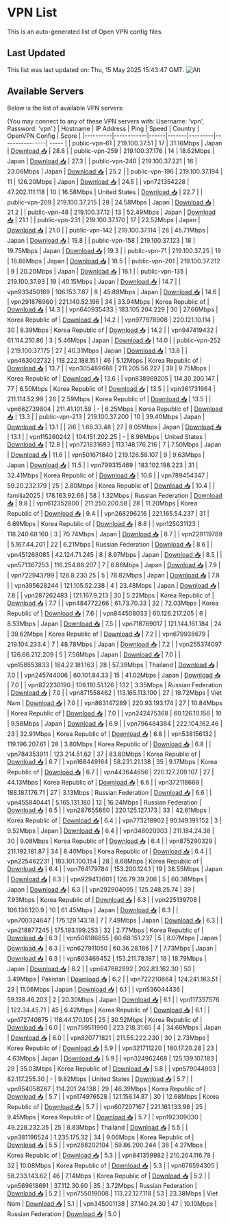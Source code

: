 # VPN List

This is an auto-generated list of Open VPN config files.

## Last Updated

This list was last updated on: Thu, 15 May 2025 15:43:47 GMT.
![Alt](https://repobeats.axiom.co/api/embed/186b98318ef1479477931607c1ad7d823f12451f.svg "Repobeats analytics image")

## Available Servers

Below is the list of available VPN servers:

(You may connect to any of these VPN servers with: Username: 'vpn', Password: 'vpn'.)
| Hostname | IP Address | Ping | Speed | Country | OpenVPN Config | Score |
|----------|------------|------|-------|---------|----------------| ----- |
| public-vpn-61 | 219.100.37.51 | 17 | 31.16Mbps | Japan | [Download 📥](./configs/server_0_JP.ovpn) | 28.8 |
| public-vpn-259 | 219.100.37.176 | 14 | 18.62Mbps | Japan | [Download 📥](./configs/server_1_JP.ovpn) | 27.3 |
| public-vpn-240 | 219.100.37.221 | 16 | 23.06Mbps | Japan | [Download 📥](./configs/server_2_JP.ovpn) | 25.2 |
| public-vpn-196 | 219.100.37.194 | 11 | 126.20Mbps | Japan | [Download 📥](./configs/server_3_JP.ovpn) | 24.5 |
| vpn721354228 | 47.202.111.118 | 10 | 16.58Mbps | United States | [Download 📥](./configs/server_4_US.ovpn) | 22.7 |
| public-vpn-209 | 219.100.37.215 | 28 | 24.58Mbps | Japan | [Download 📥](./configs/server_5_JP.ovpn) | 21.2 |
| public-vpn-48 | 219.100.37.12 | 13 | 52.49Mbps | Japan | [Download 📥](./configs/server_6_JP.ovpn) | 21.1 |
| public-vpn-231 | 219.100.37.170 | 17 | 22.52Mbps | Japan | [Download 📥](./configs/server_7_JP.ovpn) | 21.0 |
| public-vpn-142 | 219.100.37.114 | 28 | 45.71Mbps | Japan | [Download 📥](./configs/server_8_JP.ovpn) | 19.8 |
| public-vpn-158 | 219.100.37.123 | 18 | 19.75Mbps | Japan | [Download 📥](./configs/server_9_JP.ovpn) | 19.3 |
| public-vpn-71 | 219.100.37.25 | 19 | 18.86Mbps | Japan | [Download 📥](./configs/server_10_JP.ovpn) | 18.5 |
| public-vpn-201 | 219.100.37.212 | 9 | 20.20Mbps | Japan | [Download 📥](./configs/server_11_JP.ovpn) | 16.1 |
| public-vpn-135 | 219.100.37.93 | 19 | 40.15Mbps | Japan | [Download 📥](./configs/server_12_JP.ovpn) | 14.7 |
| vpn933450169 | 106.153.7.87 | 8 | 45.89Mbps | Japan | [Download 📥](./configs/server_13_JP.ovpn) | 14.6 |
| vpn291876960 | 221.140.52.196 | 34 | 33.94Mbps | Korea Republic of | [Download 📥](./configs/server_14_KR.ovpn) | 14.3 |
| vpn640935433 | 183.105.204.229 | 30 | 27.66Mbps | Korea Republic of | [Download 📥](./configs/server_15_KR.ovpn) | 14.2 |
| vpn977978908 | 220.121.10.114 | 30 | 8.39Mbps | Korea Republic of | [Download 📥](./configs/server_16_KR.ovpn) | 14.2 |
| vpn947419432 | 61.114.210.86 | 3 | 5.46Mbps | Japan | [Download 📥](./configs/server_17_JP.ovpn) | 14.0 |
| public-vpn-252 | 219.100.37.175 | 27 | 40.31Mbps | Japan | [Download 📥](./configs/server_18_JP.ovpn) | 13.8 |
| vpn463002732 | 118.222.188.151 | 46 | 5.12Mbps | Korea Republic of | [Download 📥](./configs/server_19_KR.ovpn) | 13.7 |
| vpn305489668 | 211.205.56.227 | 38 | 9.75Mbps | Korea Republic of | [Download 📥](./configs/server_20_KR.ovpn) | 13.6 |
| vpn838969205 | 114.30.200.147 | 77 | 6.50Mbps | Korea Republic of | [Download 📥](./configs/server_21_KR.ovpn) | 13.5 |
| vpn361731964 | 211.114.52.99 | 26 | 2.59Mbps | Korea Republic of | [Download 📥](./configs/server_22_KR.ovpn) | 13.5 |
| vpn662739804 | 211.41.101.59 | - | 6.25Mbps | Korea Republic of | [Download 📥](./configs/server_23_KR.ovpn) | 13.3 |
| public-vpn-213 | 219.100.37.200 | 10 | 39.40Mbps | Japan | [Download 📥](./configs/server_24_JP.ovpn) | 13.1 |
| 2i6 | 1.66.33.48 | 27 | 8.05Mbps | Japan | [Download 📥](./configs/server_25_JP.ovpn) | 13.1 |
| vpn115260242 | 104.151.202.25 | - | 8.96Mbps | United States | [Download 📥](./configs/server_26_US.ovpn) | 12.8 |
| vpn721831693 | 113.148.176.216 | 7 | 7.50Mbps | Japan | [Download 📥](./configs/server_27_JP.ovpn) | 11.6 |
| vpn501671840 | 219.126.58.107 | 9 | 9.63Mbps | Japan | [Download 📥](./configs/server_28_JP.ovpn) | 11.5 |
| vpn799315469 | 183.102.198.223 | 31 | 32.41Mbps | Korea Republic of | [Download 📥](./configs/server_29_KR.ovpn) | 10.6 |
| vpn789454347 | 59.20.232.179 | 25 | 2.80Mbps | Korea Republic of | [Download 📥](./configs/server_30_KR.ovpn) | 10.4 |
| familia2025 | 178.163.92.66 | 58 | 1.32Mbps | Russian Federation | [Download 📥](./configs/server_31_RU.ovpn) | 9.8 |
| vpn612352800 | 211.250.200.58 | 28 | 11.20Mbps | Korea Republic of | [Download 📥](./configs/server_32_KR.ovpn) | 9.4 |
| vpn268296216 | 221.165.54.237 | 31 | 6.69Mbps | Korea Republic of | [Download 📥](./configs/server_33_KR.ovpn) | 8.8 |
| vpn125031123 | 118.240.68.160 | 3 | 70.74Mbps | Japan | [Download 📥](./configs/server_34_JP.ovpn) | 8.7 |
| vpn229119789 | 5.167.44.201 | 22 | 6.21Mbps | Russian Federation | [Download 📥](./configs/server_35_RU.ovpn) | 8.6 |
| vpn451268085 | 42.124.71.245 | 8 | 8.97Mbps | Japan | [Download 📥](./configs/server_36_JP.ovpn) | 8.5 |
| vpn571367253 | 116.254.88.207 | 7 | 6.86Mbps | Japan | [Download 📥](./configs/server_37_JP.ovpn) | 7.9 |
| vpn722943799 | 126.8.230.25 | 5 | 76.82Mbps | Japan | [Download 📥](./configs/server_38_JP.ovpn) | 7.8 |
| vpn395628244 | 121.105.52.238 | 4 | 23.48Mbps | Japan | [Download 📥](./configs/server_39_JP.ovpn) | 7.8 |
| vpn287262483 | 121.167.9.213 | 30 | 5.22Mbps | Korea Republic of | [Download 📥](./configs/server_40_KR.ovpn) | 7.7 |
| vpn484772266 | 61.73.70.33 | 32 | 72.03Mbps | Korea Republic of | [Download 📥](./configs/server_41_KR.ovpn) | 7.6 |
| vpn844508033 | 60.126.217.205 | 6 | 8.53Mbps | Japan | [Download 📥](./configs/server_42_JP.ovpn) | 7.5 |
| vpn718769017 | 121.144.161.184 | 24 | 39.62Mbps | Korea Republic of | [Download 📥](./configs/server_43_KR.ovpn) | 7.2 |
| vpn679938679 | 219.104.233.4 | 7 | 48.78Mbps | Japan | [Download 📥](./configs/server_44_JP.ovpn) | 7.2 |
| vpn255374097 | 126.66.212.209 | 5 | 7.56Mbps | Japan | [Download 📥](./configs/server_45_JP.ovpn) | 7.0 |
| vpn158553833 | 184.22.181.163 | 28 | 57.39Mbps | Thailand | [Download 📥](./configs/server_46_TH.ovpn) | 7.0 |
| vpn245744006 | 60.101.84.33 | 15 | 41.02Mbps | Japan | [Download 📥](./configs/server_47_JP.ovpn) | 7.0 |
| vpn822230190 | 109.110.51.126 | 132 | 3.35Mbps | Russian Federation | [Download 📥](./configs/server_48_RU.ovpn) | 7.0 |
| vpn871558462 | 113.165.113.100 | 27 | 19.72Mbps | Viet Nam | [Download 📥](./configs/server_49_VN.ovpn) | 7.0 |
| vpn863147289 | 220.93.193.174 | 27 | 10.84Mbps | Korea Republic of | [Download 📥](./configs/server_50_KR.ovpn) | 7.0 |
| vpn242475368 | 60.126.10.156 | 10 | 9.58Mbps | Japan | [Download 📥](./configs/server_51_JP.ovpn) | 6.9 |
| vpn796484384 | 222.104.162.46 | 23 | 32.91Mbps | Korea Republic of | [Download 📥](./configs/server_52_KR.ovpn) | 6.8 |
| vpn538156132 | 119.196.207.61 | 28 | 3.80Mbps | Korea Republic of | [Download 📥](./configs/server_53_KR.ovpn) | 6.8 |
| vpn784353911 | 123.214.51.62 | 37 | 83.80Mbps | Korea Republic of | [Download 📥](./configs/server_54_KR.ovpn) | 6.7 |
| vpn168449164 | 58.231.21.138 | 35 | 9.17Mbps | Korea Republic of | [Download 📥](./configs/server_55_KR.ovpn) | 6.7 |
| vpn443644656 | 220.127.209.107 | 27 | 44.13Mbps | Korea Republic of | [Download 📥](./configs/server_56_KR.ovpn) | 6.6 |
| vpn372118668 | 188.187.176.71 | 27 | 3.13Mbps | Russian Federation | [Download 📥](./configs/server_57_RU.ovpn) | 6.6 |
| vpn455840441 | 5.165.131.180 | 12 | 16.24Mbps | Russian Federation | [Download 📥](./configs/server_58_RU.ovpn) | 6.5 |
| vpn287655860 | 220.125.127.173 | 33 | 42.61Mbps | Korea Republic of | [Download 📥](./configs/server_59_KR.ovpn) | 6.4 |
| vpn773218902 | 90.149.191.152 | 3 | 9.52Mbps | Japan | [Download 📥](./configs/server_60_JP.ovpn) | 6.4 |
| vpn348020903 | 211.184.24.38 | 30 | 9.08Mbps | Korea Republic of | [Download 📥](./configs/server_61_KR.ovpn) | 6.4 |
| vpn875290329 | 211.192.181.87 | 34 | 8.40Mbps | Korea Republic of | [Download 📥](./configs/server_62_KR.ovpn) | 6.4 |
| vpn225462231 | 183.101.100.154 | 28 | 8.68Mbps | Korea Republic of | [Download 📥](./configs/server_63_KR.ovpn) | 6.4 |
| vpn764179784 | 153.200.124.1 | 19 | 38.55Mbps | Japan | [Download 📥](./configs/server_64_JP.ovpn) | 6.3 |
| vpn929413601 | 126.79.39.206 | 5 | 60.38Mbps | Japan | [Download 📥](./configs/server_65_JP.ovpn) | 6.3 |
| vpn292904095 | 125.248.25.74 | 39 | 7.93Mbps | Korea Republic of | [Download 📥](./configs/server_66_KR.ovpn) | 6.3 |
| vpn225139708 | 106.136.120.9 | 10 | 61.45Mbps | Japan | [Download 📥](./configs/server_67_JP.ovpn) | 6.3 |
| vpn700324647 | 175.129.143.18 | 7 | 7.49Mbps | Japan | [Download 📥](./configs/server_68_JP.ovpn) | 6.3 |
| vpn218877245 | 175.193.199.253 | 32 | 2.77Mbps | Korea Republic of | [Download 📥](./configs/server_69_KR.ovpn) | 6.3 |
| vpn506186855 | 60.68.151.237 | 5 | 8.07Mbps | Japan | [Download 📥](./configs/server_70_JP.ovpn) | 6.3 |
| vpn627911050 | 60.36.28.186 | 7 | 7.73Mbps | Japan | [Download 📥](./configs/server_71_JP.ovpn) | 6.3 |
| vpn803469452 | 153.211.78.187 | 18 | 18.79Mbps | Japan | [Download 📥](./configs/server_72_JP.ovpn) | 6.2 |
| vpn647862992 | 202.83.162.30 | 50 | 3.49Mbps | Pakistan | [Download 📥](./configs/server_73_PK.ovpn) | 6.2 |
| vpn722210664 | 124.241.163.51 | 23 | 11.06Mbps | Japan | [Download 📥](./configs/server_74_JP.ovpn) | 6.1 |
| vpn536044436 | 59.138.46.203 | 2 | 20.30Mbps | Japan | [Download 📥](./configs/server_75_JP.ovpn) | 6.1 |
| vpn117357576 | 122.34.45.71 | 45 | 6.42Mbps | Korea Republic of | [Download 📥](./configs/server_76_KR.ovpn) | 6.1 |
| vpn172740875 | 118.44.170.105 | 25 | 30.52Mbps | Korea Republic of | [Download 📥](./configs/server_77_KR.ovpn) | 6.0 |
| vpn759511990 | 223.218.31.65 | 4 | 34.66Mbps | Japan | [Download 📥](./configs/server_78_JP.ovpn) | 6.0 |
| vpn820771821 | 211.55.222.230 | 30 | 2.73Mbps | Korea Republic of | [Download 📥](./configs/server_79_KR.ovpn) | 5.9 |
| vpn321711220 | 180.17.20.28 | 23 | 4.63Mbps | Japan | [Download 📥](./configs/server_80_JP.ovpn) | 5.9 |
| vpn324962468 | 125.139.107.183 | 29 | 35.03Mbps | Korea Republic of | [Download 📥](./configs/server_81_KR.ovpn) | 5.8 |
| vpn579044903 | 82.117.255.30 | - | 9.82Mbps | United States | [Download 📥](./configs/server_82_US.ovpn) | 5.7 |
| vpn954058267 | 114.201.24.138 | 29 | 46.39Mbps | Korea Republic of | [Download 📥](./configs/server_83_KR.ovpn) | 5.7 |
| vpn174976528 | 121.156.14.87 | 30 | 12.68Mbps | Korea Republic of | [Download 📥](./configs/server_84_KR.ovpn) | 5.7 |
| vpn607207167 | 221.161.133.98 | 25 | 9.45Mbps | Korea Republic of | [Download 📥](./configs/server_85_KR.ovpn) | 5.7 |
| vpn192309030 | 49.228.232.35 | 25 | 8.83Mbps | Thailand | [Download 📥](./configs/server_86_TH.ovpn) | 5.5 |
| vpn381196524 | 1.235.175.32 | 34 | 9.06Mbps | Korea Republic of | [Download 📥](./configs/server_87_KR.ovpn) | 5.5 |
| vpn288202104 | 59.86.200.244 | 38 | 4.27Mbps | Korea Republic of | [Download 📥](./configs/server_88_KR.ovpn) | 5.3 |
| vpn841359982 | 210.204.116.78 | 32 | 10.08Mbps | Korea Republic of | [Download 📥](./configs/server_89_KR.ovpn) | 5.3 |
| vpn676594305 | 58.233.143.62 | 46 | 7.14Mbps | Korea Republic of | [Download 📥](./configs/server_90_KR.ovpn) | 5.2 |
| vpn569618691 | 37.112.30.60 | 35 | 3.72Mbps | Russian Federation | [Download 📥](./configs/server_91_RU.ovpn) | 5.2 |
| vpn755019008 | 113.22.127.118 | 53 | 23.38Mbps | Viet Nam | [Download 📥](./configs/server_92_VN.ovpn) | 5.1 |
| vpn345001138 | 37.140.24.30 | 47 | 10.10Mbps | Russian Federation | [Download 📥](./configs/server_93_RU.ovpn) | 5.0 |
